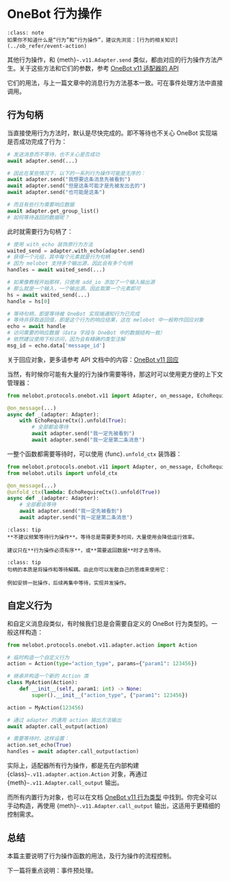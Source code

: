# OneBot 行为操作

```{admonition} 相关知识
:class: note
如果你不知道什么是“行为”和“行为操作”，建议先浏览：[行为的相关知识](../ob_refer/event-action)
```

其他行为操作，和 {meth}`~.v11.Adapter.send` 类似，都由对应的行为操作方法产生。关于这些方法和它们的参数，参考 [OneBot v11 适配器的 API](onebot_v11_adapter)

它们的用法，与上一篇文章中的消息行为方法基本一致。可在事件处理方法中直接调用。

## 行为句柄

当直接使用行为方法时，默认是尽快完成的。即不等待也不关心 OneBot 实现端是否成功完成了行为：

```python
# 发送消息而不等待，也不关心是否成功
await adapter.send(...)

# 因此在某些情况下，以下的一系列行为操作可能是无序的：
await adapter.send("我想要这条消息先被看到")
await adapter.send("但是这条可能才是先被发出去的")
await adapter.send("也可能是这条")

# 而且有些行为需要响应数据
await adapter.get_group_list()
# 如何等待返回的数据呢？
```

此时就需要行为句柄了：

```python
# 使用 with_echo 装饰原行为方法
waited_send = adapter.with_echo(adapter.send)
# 获得一个元组，其中每个元素就是行为句柄
# 因为 melobot 支持多个输出源，因此会有多个句柄
handles = await waited_send(...)

# 如果像教程开始那样，只使用 add_io 添加了一个输入输出源
# 那么就是一个输入，一个输出源。因此取第一个元素即可
hs = await waited_send(...)
handle = hs[0]

# 等待句柄，即是等待被 OneBot 实现端通知行为已完成
# 等待并获取返回值，即是这个行为的响应结果，这在 melobot 中一般称作回应对象
echo = await handle
# 访问需要的响应数据（data 字段与 OneBot 中的数据结构一致）
# 依然建议使用下标访问，因为会有精确的类型注解
msg_id = echo.data['message_id']
```

关于回应对象，更多请参考 API 文档中的内容：[OneBot v11 回应](onebot_v11_echo)

当然，有时候你可能有大量的行为操作需要等待，那这时可以使用更方便的上下文管理器：

```python
from melobot.protocols.onebot.v11 import Adapter, on_message, EchoRequireCtx

@on_message(...)
async def _(adapter: Adapter):
    with EchoRequireCtx().unfold(True):
        # 全部都会等待
        await adapter.send("我一定先被看到")
        await adapter.send("我一定是第二条消息")
```

一整个函数都需要等待时，可以使用 {func}`.unfold_ctx` 装饰器：

```python
from melobot.protocols.onebot.v11 import Adapter, on_message, EchoRequireCtx
from melobot.utils import unfold_ctx

@on_message(...)
@unfold_ctx(lambda: EchoRequireCtx().unfold(True))
async def _(adapter: Adapter):
    # 全部都会等待
    await adapter.send("我一定先被看到")
    await adapter.send("我一定是第二条消息")
```

```{admonition} 提示
:class: tip
**不建议频繁等待行为操作**。等待总是需要更多时间，大量使用会降低运行效率。

建议只在**行为操作必须有序**，或**需要返回数据**时才去等待。
```

```{admonition} 提示
:class: tip
句柄的本质是将操作和等待解耦。由此你可以发散自己的思维来使用它：

例如安排一批操作，后续再集中等待，实现并发操作。
```

## 自定义行为

和自定义消息段类似，有时候我们总是会需要自定义的 OneBot 行为类型的。一般这样构造：

```python
from melobot.protocols.onebot.v11.adapter.action import Action

# 临时构造一个自定义行为
action = Action(type="action_type", params={"param1": 123456})

# 继承并构造一个新的 Action 类
class MyAction(Action):
    def __init__(self, param1: int) -> None:
        super().__init__("action_type", {"param1": 123456})

action = MyAction(123456)

# 通过 adapter 的通用 action 输出方法输出
await adapter.call_output(action)

# 需要等待时，这样设置：
action.set_echo(True)
handles = await adapter.call_output(action)
```

实际上，适配器所有行为操作，都是先在内部构建 {class}`~.v11.adapter.action.Action` 对象，再通过 {meth}`~.v11.Adapter.call_output` 输出。

而所有内置行为对象，也可以在文档 [OneBot v11 行为类型](onebot_v11_action) 中找到。你完全可以手动构造，再使用 {meth}`~.v11.Adapter.call_output` 输出，这适用于更精细的控制需求。

## 总结

本篇主要说明了行为操作函数的用法，及行为操作的流程控制。

下一篇将重点说明：事件预处理。
